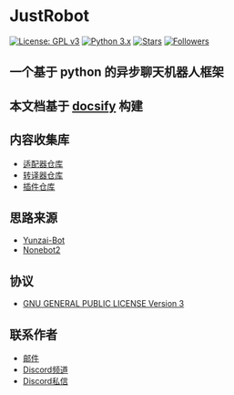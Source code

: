 # JustRobot

[![License: GPL v3](https://img.shields.io/badge/License-GPL%20v3-blue.svg)](https://www.gnu.org/licenses/gpl-3.0)
[![Python 3.x](https://img.shields.io/badge/Python-3.x-blue.svg)](https://www.python.org/)
[![Stars](https://img.shields.io/github/stars/justrobot-team/justrobot.svg?style=social&label=Stars)]()
[![Followers](https://img.shields.io/github/followers/justrobot-team.svg?style=social&label=Follow)]()
## 一个基于 python 的异步聊天机器人框架

## 本文档基于 [docsify](https://docsify.js.org) 构建

## 内容收集库
* [适配器仓库](https://github.com/justrobot-team/justrobot-adapter)
* [转译器仓库](https://github.com/justrobot-team/justrobot-translator)
* [插件仓库](https://github.com/justrobot-team/justrobot-plugin)

## 思路来源
* [Yunzai-Bot](https://github.com/yhArcadia/Yunzai-Bot-plugins-index)
* [Nonebot2](https://github.com/nonebot/nonebot2)

## 协议
* [GNU GENERAL PUBLIC LICENSE Version 3](https://github.com/oldcitynight/justrobot/blob/main/LICENSE)

## 联系作者
* [邮件](mailto:team@justrobot.dev)
* [Discord频道](https://discord.gg/H3yCw7fuHw)
* [Discord私信](https://discord.com/invite/QennzhNb)